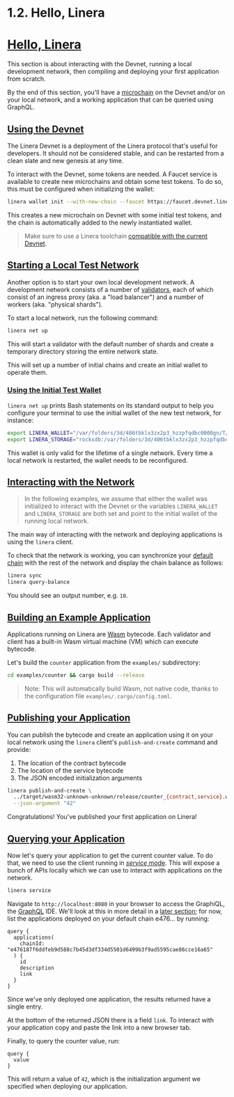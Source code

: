 # 1.2. Hello, Linera

# [Hello, Linera](https://linera.dev/getting_started/hello_linera.html#hello-linera)

This section is about interacting with the Devnet, running a local development network, then compiling and deploying your first application from scratch.

By the end of this section, you'll have a [microchain](https://linera.dev/core_concepts/microchains.html) on the Devnet and/or on your local network, and a working application that can be queried using GraphQL.

## [Using the Devnet](https://linera.dev/getting_started/hello_linera.html#using-the-devnet)

The Linera Devnet is a deployment of the Linera protocol that's useful for developers. It should not be considered stable, and can be restarted from a clean slate and new genesis at any time.

To interact with the Devnet, some tokens are needed. A Faucet service is available to create new microchains and obtain some test tokens. To do so, this must be configured when initializing the wallet:

```bash
linera wallet init --with-new-chain --faucet https://faucet.devnet.linera.net
```

This creates a new microchain on Devnet with some initial test tokens, and the chain is automatically added to the newly instantiated wallet.

> Make sure to use a Linera toolchain [compatible with the current Devnet](https://linera.dev/getting_started/installation.html#installing-from-cratesio).

## [Starting a Local Test Network](https://linera.dev/getting_started/hello_linera.html#starting-a-local-test-network)

Another option is to start your own local development network. A development network consists of a number of [validators](https://linera.dev/advanced_topics/validators.html), each of which consist of an ingress proxy (aka. a "load balancer") and a number of workers (aka. "physical shards").

To start a local network, run the following command:

```bash
linera net up
```

This will start a validator with the default number of shards and create a temporary directory storing the entire network state.

This will set up a number of initial chains and create an initial wallet to operate them.

### [Using the Initial Test Wallet](https://linera.dev/getting_started/hello_linera.html#using-the-initial-test-wallet)

`linera net up` prints Bash statements on its standard output to help you configure your terminal to use the initial wallet of the new test network, for instance:

```bash
export LINERA_WALLET="/var/folders/3d/406tbklx3zx2p3_hzzpfqdbc0000gn/T/.tmpvJ6lJI/wallet.json"
export LINERA_STORAGE="rocksdb:/var/folders/3d/406tbklx3zx2p3_hzzpfqdbc0000gn/T/.tmpvJ6lJI/linera.db"
```

This wallet is only valid for the lifetime of a single network. Every time a local network is restarted, the wallet needs to be reconfigured.

## [Interacting with the Network](https://linera.dev/getting_started/hello_linera.html#interacting-with-the-network)

> In the following examples, we assume that either the wallet was initialized to interact with the Devnet or the variables `LINERA_WALLET` and `LINERA_STORAGE` are both set and point to the initial wallet of the running local network.

The main way of interacting with the network and deploying applications is using the `linera` client.

To check that the network is working, you can synchronize your [default chain](https://linera.dev/core_concepts/wallets.html) with the rest of the network and display the chain balance as follows:

```bash
linera sync
linera query-balance
```

You should see an output number, e.g. `10`.

## [Building an Example Application](https://linera.dev/getting_started/hello_linera.html#building-an-example-application)

Applications running on Linera are [Wasm](https://webassembly.org/) bytecode. Each validator and client has a built-in Wasm virtual machine (VM) which can execute bytecode.

Let's build the `counter` application from the `examples/` subdirectory:

```bash
cd examples/counter && cargo build --release
```

> Note: This will automatically build Wasm, not native code, thanks to the configuration file `examples/.cargo/config.toml`.

## [Publishing your Application](https://linera.dev/getting_started/hello_linera.html#publishing-your-application)

You can publish the bytecode and create an application using it on your local network using the `linera` client's `publish-and-create` command and provide:

1. The location of the contract bytecode
2. The location of the service bytecode
3. The JSON encoded initialization arguments

```bash
linera publish-and-create \
  ../target/wasm32-unknown-unknown/release/counter_{contract,service}.wasm \
  --json-argument "42"
```

Congratulations! You've published your first application on Linera!

## [Querying your Application](https://linera.dev/getting_started/hello_linera.html#querying-your-application)

Now let's query your application to get the current counter value. To do that, we need to use the client running in [*service* mode](https://linera.dev/core_concepts/node_service.html). This will expose a bunch of APIs locally which we can use to interact with applications on the network.

```bash
linera service
```

Navigate to `http://localhost:8080` in your browser to access the GraphiQL, the [GraphQL](https://graphql.org/) IDE. We'll look at this in more detail in a [later section](https://linera.dev/core_concepts/node_service.html#graphiql-ide); for now, list the applications deployed on your default chain e476… by running:

```gql
query {
  applications(
    chainId: "e476187f6ddfeb9d588c7b45d3df334d5501d6499b3f9ad5595cae86cce16a65"
  ) {
    id
    description
    link
  }
}
```

Since we've only deployed one application, the results returned have a single entry.

At the bottom of the returned JSON there is a field `link`. To interact with your application copy and paste the link into a new browser tab.

Finally, to query the counter value, run:

```gql
query {
  value
}
```

This will return a value of `42`, which is the initialization argument we specified when deploying our application.